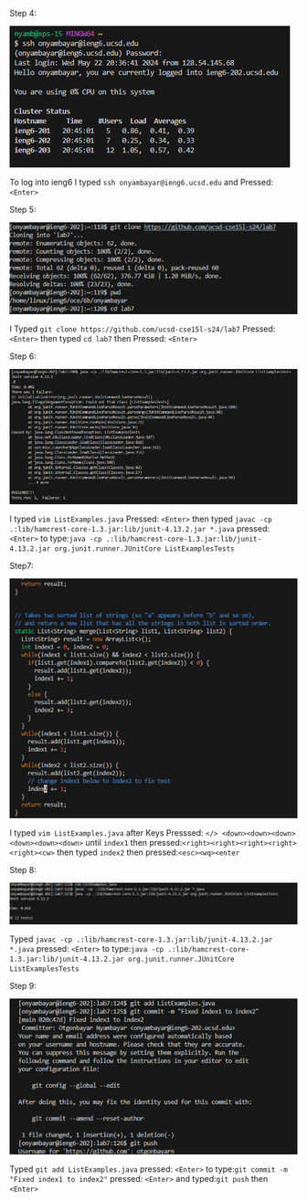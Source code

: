 Step 4:

![Image](https://github.com/otgonbayarn/cse15l-lab-reports/blob/ee556e44f6f0900b815680148d0ba025307f434d/Screenshot%202024-05-22%20213252.png?raw=true)

To log into ieng6 I typed ```ssh onyambayar@ieng6.ucsd.edu``` and Pressed: ```<Enter>```


Step 5:

![Image](https://github.com/otgonbayarn/cse15l-lab-reports/blob/ee556e44f6f0900b815680148d0ba025307f434d/Screenshot%202024-05-22%20213609.png?raw=true)

I Typed ```git clone https://github.com/ucsd-cse15l-s24/lab7``` Pressed: ```<Enter>``` then typed ```cd lab7``` then Pressed: ```<Enter>```


Step 6:

![Image](https://github.com/otgonbayarn/cse15l-lab-reports/blob/ee556e44f6f0900b815680148d0ba025307f434d/Screenshot%202024-05-22%20213906.png?raw=true)

I typed ```vim ListExamples.java``` Pressed: ```<Enter>``` then typed ```javac -cp .:lib/hamcrest-core-1.3.jar:lib/junit-4.13.2.jar *.java``` pressed: ```<Enter>``` to type:```java -cp .:lib/hamcrest-core-1.3.jar:lib/junit-4.13.2.jar org.junit.runner.JUnitCore ListExamplesTests```

Step7:

![Image](https://github.com/otgonbayarn/cse15l-lab-reports/blob/08ef2ab56f986e80a431b9c07bae1788fc75ed5c/Screenshot%202024-05-22%20210426.png?raw=true)

I typed ```vim ListExamples.java``` after Keys Presssed: ```</> <down><down><down><down><down><down>``` until ```index1``` then pressed:```<right><right><right><right><right><cw>``` then typed ```index2``` then pressed:```<esc><wq><enter```

Step 8:

![Image](https://github.com/otgonbayarn/cse15l-lab-reports/blob/ee556e44f6f0900b815680148d0ba025307f434d/Screenshot%202024-05-22%20214011.png?raw=true)

Typed ```javac -cp .:lib/hamcrest-core-1.3.jar:lib/junit-4.13.2.jar *.java``` pressed: ```<Enter>``` to type:```java -cp .:lib/hamcrest-core-1.3.jar:lib/junit-4.13.2.jar org.junit.runner.JUnitCore ListExamplesTests```

Step 9:

![Image](https://github.com/otgonbayarn/cse15l-lab-reports/blob/a71ddb879f04d946f8fd5ee56d414d56b4688d99/Screenshot%202024-05-22%20221804.png?raw=true)

Typed ```git add ListExamples.java``` pressed: ```<Enter>``` to type:```git commit -m "Fixed index1 to index2"``` pressed: ```<Enter>``` and typed:```git push``` then ```<Enter>```
